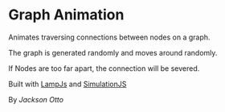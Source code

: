 # Graph Animation

Animates traversing connections between nodes on a graph.

The graph is generated randomly and moves around randomly.

If Nodes are too far apart, the connection will be severed.

Built with [LampJs](https://lampjs.vercel.app) and [SimulationJS](https://simulationjs.vercel.app)

By _Jackson Otto_
